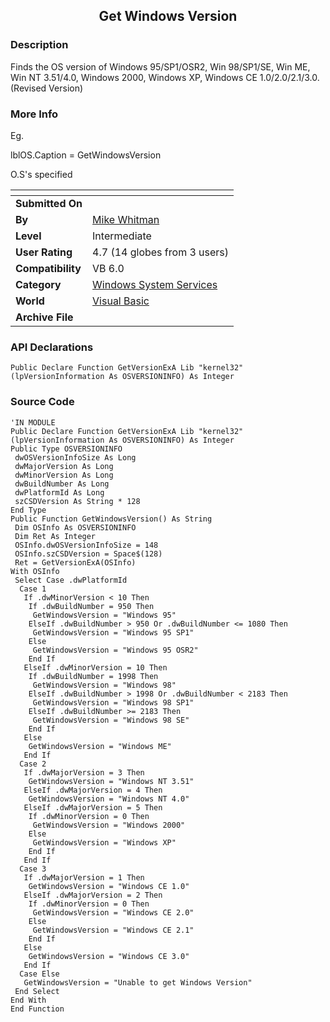 ﻿<div align="center">

## Get Windows Version


</div>

### Description

Finds the OS version of Windows 95/SP1/OSR2, Win 98/SP1/SE, Win ME, Win NT 3.51/4.0, Windows 2000, Windows XP, Windows CE 1.0/2.0/2.1/3.0. (Revised Version)
 
### More Info
 
Eg.

lblOS.Caption = GetWindowsVersion

O.S's specified


<span>             |<span>
---                |---
**Submitted On**   |
**By**             |[Mike Whitman](https://github.com/Planet-Source-Code/PSCIndex/blob/master/ByAuthor/mike-whitman.md)
**Level**          |Intermediate
**User Rating**    |4.7 (14 globes from 3 users)
**Compatibility**  |VB 6\.0
**Category**       |[Windows System Services](https://github.com/Planet-Source-Code/PSCIndex/blob/master/ByCategory/windows-system-services__1-35.md)
**World**          |[Visual Basic](https://github.com/Planet-Source-Code/PSCIndex/blob/master/ByWorld/visual-basic.md)
**Archive File**   |[](https://github.com/Planet-Source-Code/mike-whitman-get-windows-version__1-35762/archive/master.zip)

### API Declarations

```
Public Declare Function GetVersionExA Lib "kernel32" (lpVersionInformation As OSVERSIONINFO) As Integer
```


### Source Code

```
'IN MODULE
Public Declare Function GetVersionExA Lib "kernel32" (lpVersionInformation As OSVERSIONINFO) As Integer
Public Type OSVERSIONINFO
 dwOSVersionInfoSize As Long
 dwMajorVersion As Long
 dwMinorVersion As Long
 dwBuildNumber As Long
 dwPlatformId As Long
 szCSDVersion As String * 128
End Type
Public Function GetWindowsVersion() As String
 Dim OSInfo As OSVERSIONINFO
 Dim Ret As Integer
 OSInfo.dwOSVersionInfoSize = 148
 OSInfo.szCSDVersion = Space$(128)
 Ret = GetVersionExA(OSInfo)
With OSInfo
 Select Case .dwPlatformId
  Case 1
   If .dwMinorVersion < 10 Then
    If .dwBuildNumber = 950 Then
     GetWindowsVersion = "Windows 95"
    ElseIf .dwBuildNumber > 950 Or .dwBuildNumber <= 1080 Then
     GetWindowsVersion = "Windows 95 SP1"
    Else
     GetWindowsVersion = "Windows 95 OSR2"
    End If
   ElseIf .dwMinorVersion = 10 Then
    If .dwBuildNumber = 1998 Then
     GetWindowsVersion = "Windows 98"
    ElseIf .dwBuildNumber > 1998 Or .dwBuildNumber < 2183 Then
     GetWindowsVersion = "Windows 98 SP1"
    ElseIf .dwBuildNumber >= 2183 Then
     GetWindowsVersion = "Windows 98 SE"
    End If
   Else
    GetWindowsVersion = "Windows ME"
   End If
  Case 2
   If .dwMajorVersion = 3 Then
    GetWindowsVersion = "Windows NT 3.51"
   ElseIf .dwMajorVersion = 4 Then
    GetWindowsVersion = "Windows NT 4.0"
   ElseIf .dwMajorVersion = 5 Then
    If .dwMinorVersion = 0 Then
     GetWindowsVersion = "Windows 2000"
    Else
     GetWindowsVersion = "Windows XP"
    End If
   End If
  Case 3
   If .dwMajorVersion = 1 Then
    GetWindowsVersion = "Windows CE 1.0"
   ElseIf .dwMajorVersion = 2 Then
    If .dwMinorVersion = 0 Then
     GetWindowsVersion = "Windows CE 2.0"
    Else
     GetWindowsVersion = "Windows CE 2.1"
    End If
   Else
    GetWindowsVersion = "Windows CE 3.0"
   End If
  Case Else
   GetWindowsVersion = "Unable to get Windows Version"
 End Select
End With
End Function
```

